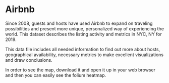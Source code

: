 # Airbnb
Since 2008, guests and hosts have used Airbnb to expand on traveling possibilities and present more unique, personalized way of experiencing the world. This dataset describes the listing activity and metrics in NYC, NY for 2019.

This data file includes all needed information to find out more about hosts, geographical availability, necessary metrics to make excellent visualizations and draw conclusions.

In order to see the map, download it and open it up in your web browser and then you can easily see the folium heatmap.
